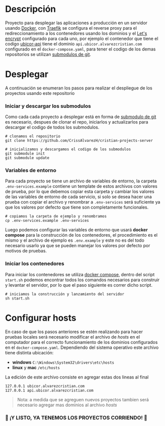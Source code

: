 # Descripción
Proyecto para desplegar las aplicaciones a producción en un servidor usando [Docker](https://www.docker.com/), con [Traefik](https://doc.traefik.io/traefik/) se configura el reverse proxy para el redireccionamiento a los contenedores usando los dominios y el [Let's encrypt](https://doc.traefik.io/traefik/https/acme/) configurado para cada uno, por ejemplo el contenedor que tiene el codigo [ubicor-api](https://github.com/CrissAlvarezH/ubicor-api) tiene el dominio `api.ubicor.alvarezcristian.com` configurado en el `docker-compose.yaml`, para tener el codigo de los demas repositorios se utilizan [submodulos de git](https://git-scm.com/book/en/v2/Git-Tools-Submodules).


# Desplegar

A continuación se enumeran los pasos para realizar el despliegue de los proyectos usando este repositorio

### Iniciar y descargar los submodulos
Como cada cada proyecto a desplegar está en forma de [submodulo de git](https://git-scm.com/book/en/v2/Git-Tools-Submodules) es necesario, despues de clonar el repo, iniciarlos y actualizarlos para descargar el codigo de todos los submodulos.

	# clonamos el repositorio
    git clone https://github.com/CrissAlvarezH/cristian-projects-server

	# inicializamos y descargamos el codigo de los submodulos
    git submodule init
    git submodule update

### Variables de entorno
Para cada proyecto se tiene un archivo de variables de entorno, la carpeta `.env-services.example` contiene un template de estos archivos con valores de prueba, por lo que debemos copiar esta carpeta y cambiar los valores de las variables de entorno de cada servicio, si solo se desea hacer una prueba con copiar el archivo y renombrar a `.env-services` será suficiente ya que los valores por defecto que tiene son completamente funcionales.

	# copiamos la carpeta de ejemplo y renombramos
    cp .env-services.example .env-services
    
Luego podemos configurar las variables de entorno que usará **docker compose** para la construcción de los contenedores, el procedimiento es el mismo y el archivo de ejemplo es `.env.example` y este no es del todo necesario usarlo ya que se pueden manejar los valores por defecto por motivos de pruebas.

###  Iniciar los contenedores
Para iniciar los contenedores se utiliza [docker compose](https://docs.docker.com/compose/), dentro del script `start.sh` podemos encontrar todos los comandos necesarios para construir y levantar el servidor, por lo que el paso siguiente es correr dicho script.

    # iniciamos la construcción y lanzamiento del servidor
    sh start.sh

# Configurar hosts
En caso de que los pasos anteriores se estén realizando para hacer pruebas locales será necesario modificar el archivo de *hosts* en el computador para el correcto funcionamiento de los dominios configurados en el `docker-compose.yaml`. 
Dependiendo del sistema operativo este archivo tiene distinta ubicación:

 - **windows** `C:\Windows\System32\drivers\etc\hosts`
 - **linux** y **mac** `/etc/hosts`
 
La edición de este archivo consiste en agregar estas dos lineas al final

    127.0.0.1 ubicor.alvarezcristian.com
    127.0.0.1 api.ubicor.alvarezcristian.com

> Nota: a medida que se agreguen nuevos proyectos tambien será necesario agregar mas dominios al archivo *hosts*


### :heartbeat: ¡Y LISTO, YA TENEMOS LOS PROYECTOS CORRIENDO! :heartbeat:
